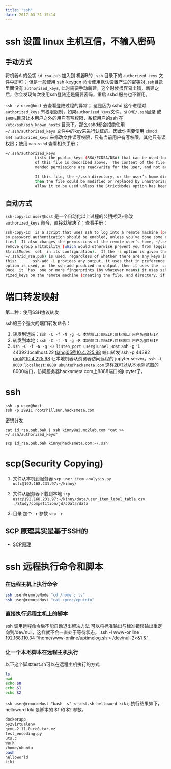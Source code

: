 ```yaml
---
title: "ssh"
date: 2017-03-31 15:14
---
```

# ssh 设置 linux 主机互信，不输入密码
## 手动方式
将机器A 的公钥 `id_rsa.pub` 加入到 机器B的 `.ssh` 目录下的 `authorized_keys` 文件中即可； 但是一般使用 ssh-keygen 命令使用默认设置产生的密钥对`.ssh`目录里面没有 `authorized_keys`, 此时需要手动新建，这个时候很容易出错，新建之后，你会发现每次使用ssh登陆还是需要密码，重启 sshd 服务也不管用。

`ssh -v user@host` 去查看登陆过程的异常；
这是因为 sshd 这个进程对 `authorized_keys` 有权限限制，如果`authorized_keys`文件、`$HOME/.ssh`目录 或 `$HOME`目录让本用户之外的用户有写权限，系统用户的ssh 在 `/etc/ssh/ssh_known_hosts` 目录下，那么sshd都会拒绝使用 `~/.ssh/authorized_keys` 文件中的key来进行认证的。因此你需要使用 `chmod 644 authorized_keys` 来修改文件读写权限，只有当前用户有写权限，其他只有读权限；使用 `man sshd` 查看相关手册；
```sh
~/.ssh/authorized_keys
             Lists the public keys (RSA/ECDSA/DSA) that can be used for logging in as this user.  The format
             of this file is described above.  The content of the file is not highly sensitive, but the recom-
             mended permissions are read/write for the user, and not accessible by others.

             If this file, the ~/.ssh directory, or the user’s home directory are writable by other users,
             then the file could be modified or replaced by unauthorized users.  In this case, sshd will not
             allow it to be used unless the StrictModes option has been set to “no”.
```
## 自动方式
`ssh-copy-id user@host` 是一个自动化以上过程的公钥拷贝+修改`authorized_keys` 命令，直接就解决了；查看手册：
```sh
ssh-copy-id  is a script that uses ssh to log into a remote machine (presumably using a login password,
so password authentication should be enabled, unless you’ve done some clever use  of  multiple  identi-
ties)  It also changes the permissions of the remote user’s home, ~/.ssh, and ~/.ssh/authorized_keys to
remove group writability (which would otherwise prevent you from logging in, if  the  remote  sshd  has
StrictModes  set  in its configuration).  If the -i option is given then the identity file (defaults to
~/.ssh/id_rsa.pub) is used, regardless of whether there are any keys in your ssh-agent.  Otherwise,  if
this:       ssh-add -L provides any output, it uses that in preference to the identity file.  If the -i
option is used, or the ssh-add produced no output, then it uses the  contents  of  the  identity  file.
Once  it  has  one or more fingerprints (by whatever means) it uses ssh to append them to ~/.ssh/autho-
rized_keys on the remote machine (creating the file, and directory, if necessary)
```

# 端口转发映射
第二种：使用SSH协议转发

ssh的三个强大的端口转发命令：

1. 转发到远端：`ssh -C -f -N -g -L 本地端口:目标IP:目标端口 用户名@目标IP`
2. 转发到本地：`ssh -C -f -N -g –R 本地端口:目标IP:目标端口 用户名@目标IP`
3. `ssh -C -f -N -g -D listen_port user@Tunnel_Host`
ssh -g -L 44392:localhost:22 tianqi05@10.4.225.98
端口转发 ssh -p 44392 root@10.4.225.98
让本地机器从浏览器访问远程的 jupyter server。`ssh -L 8000:localhost:8888 ubuntu@hacksmeta.com` 这样就可以从本地浏览器的8000端口，访问服务器hacksmeta.com上8888端口的jupyter了。

# ssh
```
ssh -p user@host
ssh -p 29911 root@hillsun.hacksmeta.com
```
密钥分发
```
cat id_rsa.pub.bak | ssh kinny@ai.mc2lab.com "cat >>  ~/.ssh/authorized_keys"

scp id_rsa.pub.bak kinny@hacksmeta.com:~/.ssh
```

# scp(Security Copying)

1. 文件从本机到服务器
`scp user_item_analysis.py ustc@192.168.231.97:~/kinny/`

2. 文件从服务器下载到本地
`scp ustc@192.168.231.97:~/kinny/data/user_item_label_table.csv ./Study/competition/jd/JData/data`

3. 目录
加个 `-r` 参数 `scp -r` 

## SCP 原理其实是基于SSH的
 - [SCP原理](https://blog.xiaket.org/2010/how-scp-protocol-works.html)


# ssh 远程执行命令和脚本
### 在远程主机上执行命令
```sh
ssh user@remoteNode "cd /home ; ls"
ssh user@remoteHost "cat /proc/cpuinfo"
```

### 直接执行远程主机上的脚本
ssh 调用远程命令后不能自动退出解决方法
可以将标准输出与标准错误输出重定向到/dev/null，这样就不会一直处于等待状态。
ssh -l www-online 192.168.110.34 “/home/www-online/uptimelog.sh > /dev/null 2>&1 &”

### 让一个本地脚本在远程主机执行
以下这个脚本test.sh可以在远程主机执行的方式
```sh
ls
pwd
echo $0
echo $1
echo $2
```
`ssh user@remoteHost "bash -s" < test.sh helloword kiki`; 执行结果如下，helloword kiki 是脚本的 $1 和 $2 参数。
```sh
dockerapp
py2virtualenv
qemu-2.11.0-rc0.tar.xz
test_encoding.py
uts.c
work
/home/ubuntu
bash
helloworld
kiki
```